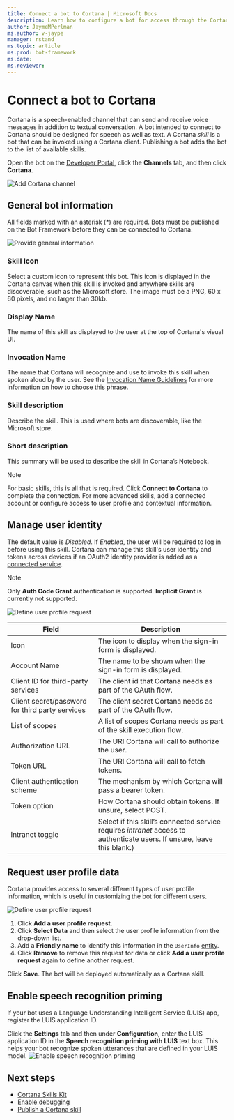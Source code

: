 ```yaml
---
title: Connect a bot to Cortana | Microsoft Docs
description: Learn how to configure a bot for access through the Cortana interface.
author: JaymeMPerlman
ms.author: v-jaype
manager: rstand
ms.topic: article
ms.prod: bot-framework
ms.date:
ms.reviewer:
---
```

# Connect a bot to Cortana

Cortana is a speech-enabled channel that can send and receive voice messages in addition to textual conversation. A bot intended to connect to Cortana should be designed for speech as well as text. A Cortana *skill* is a bot that can be invoked using a Cortana client. Publishing a bot adds the bot to the list of available skills. 

Open the bot on the [Developer Portal](https://dev.botframework.com/), click the **Channels** tab, and then click **Cortana**.

![Add Cortana channel](~/media/channels/cortana-addchannel.png)

## General bot information
All fields marked with an asterisk (*) are required. Bots must be published on the Bot Framework before they can be connected to Cortana.

![Provide general information](~/media/channels/cortana_generalInfo.png)

### Skill Icon 
Select a custom icon to represent this bot.
This icon is displayed in the Cortana canvas when this skill is invoked and anywhere skills are discoverable, such as the Microsoft store. The image must be a PNG, 60 x 60 pixels, and no larger than 30kb.

### Display Name
The name of this skill as displayed to the user at the top of Cortana's visual UI.

### Invocation Name 
The name that Cortana will recognize and use to invoke this skill when spoken aloud by the user.
See the [Invocation Name Guidelines][invocation] for more information on how to choose this phrase.

### Skill description 
Describe the skill. This is used where bots are discoverable, like the Microsoft store.

### Short description 
This summary will be used to describe the skill in Cortana’s Notebook.

> [!NOTE]
> For basic skills, this is all that is required. Click **Connect to Cortana** to complete the connection.
> For more advanced skills, add a connected account or configure access to user profile and contextual information.

## Manage user identity 
The default value is *Disabled*. If *Enabled*, the user will be required to log in before using this skill.
Cortana can manage this skill's user identity and tokens across devices if an OAuth2 identity provider is added as a [connected service][connected].

> [!NOTE]
> Only **Auth Code Grant** authentication is supported. **Implicit Grant** is currently not supported. 

![Define user profile request](~/media/channels/cortana-connectedAccount.png)

|Field|Description|
|-----|-----|
| Icon | The icon to display when the sign-in form is displayed. |
| Account Name | The name to be shown when the sign-in form is displayed. |
| Client ID for third-party services | The client id that Cortana needs as part of the OAuth flow. |
| Client secret/password for third party services | The client secret Cortana needs as part of the OAuth flow. |
| List of scopes | A list of scopes Cortana needs as part of the skill execution flow. |
| Authorization URL | The URI Cortana will call to authorize the user. |
| Token URL | The URI Cortana will call to fetch tokens. |
| Client authentication scheme | The mechanism by which Cortana will pass a bearer token. |
| Token option | How Cortana should obtain tokens. If unsure, select POST. |
| Intranet toggle | Select if this skill’s connected service requires *intranet* access to authenticate users. If unsure, leave this blank.)

## Request user profile data
Cortana provides access to several different types of user profile information, which is useful in customizing the bot for different users. 

![Define user profile request](~/media/channels/cortana-AddUserProfile.png)

1. Click **Add a user profile request**.
2. Click **Select Data** and then select the user profile information from the drop-down list. 
3. Add a **Friendly name** to identify this information in the `UserInfo` [entity][CortanaEntity].
4. Click **Remove** to remove this request for data or click **Add a user profile request** again to define another request.

Click **Save**. The bot will be deployed automatically as a Cortana skill.

## Enable speech recognition priming
If your bot uses a Language Understanding Intelligent Service (LUIS) app, register the LUIS application ID. 

Click the **Settings** tab and then under **Configuration**, enter the LUIS application ID in the **Speech recognition priming with LUIS** text box. This helps your bot recognize spoken utterances that are defined in your LUIS model.
![Enable speech recognition priming](~/media/channels/cortana-speech-luis-priming.png)

## Next steps
* [Cortana Skills Kit](https://aka.ms/CortanaSkillsDocs)
* [Enable debugging](https://aka.ms/cortana-enable-debug)
* [Publish a Cortana skill][publish]

[invocation]: https://aka.ms/cortana-invocation-guidelines
[publish]: https://aka.ms/cortana-publish
[connected]: https://aka.ms/CortanaSkillsBotConnectedAccount
[CortanaEntity]: https://aka.ms/lgvcto